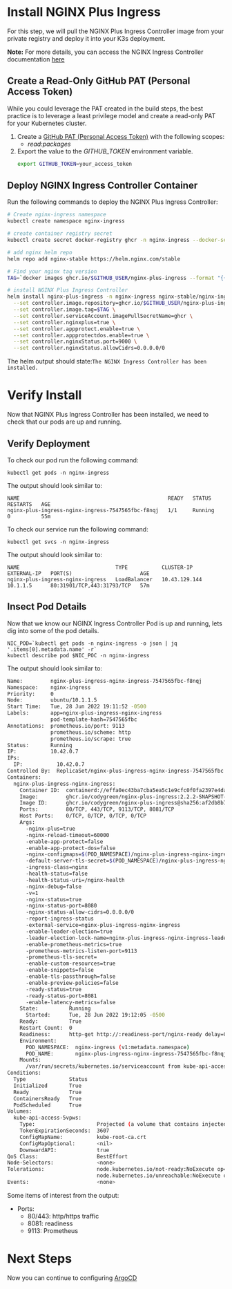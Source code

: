 # Install NGINX Plus Ingress
For this step, we will pull the NGINX Plus Ingress Controller image from your private registry and deploy it into your K3s deployment.

**Note:** For more details, you can access the NGINX Ingress Controller documentation [here](https://docs.nginx.com/nginx-ingress-controller/installation/installation-with-helm/)


## Create a Read-Only GitHub PAT (Personal Access Token)
While you could leverage the PAT created in the build steps, the best practice is to leverage a least privilege model and create a read-only PAT for your Kubernetes cluster.

1. Create a [GitHub PAT (Personal Access Token)](https://docs.github.com/en/authentication/keeping-your-account-and-data-secure/creating-a-personal-access-token) with the following scopes:
    - *read:packages*
1. Export the value to the *GITHUB_TOKEN* environment variable.
    ```bash
    export GITHUB_TOKEN=your_access_token
    ```

## Deploy NGINX Ingress Controller Container
Run the following commands to deploy the NGINX Plus Ingress Controller:

```bash
# Create nginx-ingress namespace
kubectl create namespace nginx-ingress

# create container registry secret
kubectl create secret docker-registry ghcr -n nginx-ingress --docker-server=ghcr.io --docker-username=${GITHUB_USER} --docker-password=${GITHUB_TOKEN}

# add nginx helm repo
helm repo add nginx-stable https://helm.nginx.com/stable

# Find your nginx tag version
TAG=`docker images ghcr.io/$GITHUB_USER/nginx-plus-ingress --format "{{.Tag}}"`

# install NGINX Plus Ingress Controller
helm install nginx-plus-ingress -n nginx-ingress nginx-stable/nginx-ingress \
  --set controller.image.repository=ghcr.io/$GITHUB_USER/nginx-plus-ingress \
  --set controller.image.tag=$TAG \
  --set controller.serviceAccount.imagePullSecretName=ghcr \
  --set controller.nginxplus=true \
  --set controller.appprotect.enable=true \
  --set controller.appprotectdos.enable=true \
  --set controller.nginxStatus.port=9000 \
  --set controller.nginxStatus.allowCidrs=0.0.0.0/0
```

The helm output should state:`The NGINX Ingress Controller has been installed.`

# Verify Install
Now that NGINX Plus Ingress Controller has been installed, we need to check that our pods are up and running.

## Verify Deployment

To check our pod run the following command:
```shell
kubectl get pods -n nginx-ingress
```
The output should look similar to:
```shell
NAME                                                READY   STATUS    RESTARTS   AGE
nginx-plus-ingress-nginx-ingress-7547565fbc-f8nqj   1/1     Running   0          55m
```

To check our service run the following command:
```shell
kubectl get svcs -n nginx-ingress
```
The output should look similar to:
```shell
NAME                               TYPE           CLUSTER-IP      EXTERNAL-IP   PORT(S)                      AGE
nginx-plus-ingress-nginx-ingress   LoadBalancer   10.43.129.144   10.1.1.5      80:31901/TCP,443:31793/TCP   57m
```

## Insect Pod Details
Now that we know our NGINX Ingress Controller Pod is up and running, lets dig into some of the pod details.

```shell
NIC_POD=`kubectl get pods -n nginx-ingress -o json | jq '.items[0].metadata.name' -r`
kubectl describe pod $NIC_POC -n nginx-ingress
```

The output should look similar to:
```bash
Name:         nginx-plus-ingress-nginx-ingress-7547565fbc-f8nqj
Namespace:    nginx-ingress
Priority:     0
Node:         ubuntu/10.1.1.5
Start Time:   Tue, 28 Jun 2022 19:11:52 -0500
Labels:       app=nginx-plus-ingress-nginx-ingress
              pod-template-hash=7547565fbc
Annotations:  prometheus.io/port: 9113
              prometheus.io/scheme: http
              prometheus.io/scrape: true
Status:       Running
IP:           10.42.0.7
IPs:
  IP:           10.42.0.7
Controlled By:  ReplicaSet/nginx-plus-ingress-nginx-ingress-7547565fbc
Containers:
  nginx-plus-ingress-nginx-ingress:
    Container ID:  containerd://effa0ec43ba7cba5ea5c1e9cfc0f0fa2397e4dacc5b6a602200597b5520ecd19
    Image:         ghcr.io/codygreen/nginx-plus-ingress:2.2.2-SNAPSHOT-a88b7fe
    Image ID:      ghcr.io/codygreen/nginx-plus-ingress@sha256:af2db8b7fa32a2b021ea6e2a453bca4c05f6a1897dd1c3c82fbee42d9a49c0b8
    Ports:         80/TCP, 443/TCP, 9113/TCP, 8081/TCP
    Host Ports:    0/TCP, 0/TCP, 0/TCP, 0/TCP
    Args:
      -nginx-plus=true
      -nginx-reload-timeout=60000
      -enable-app-protect=false
      -enable-app-protect-dos=false
      -nginx-configmaps=$(POD_NAMESPACE)/nginx-plus-ingress-nginx-ingress
      -default-server-tls-secret=$(POD_NAMESPACE)/nginx-plus-ingress-nginx-ingress-default-server-tls
      -ingress-class=nginx
      -health-status=false
      -health-status-uri=/nginx-health
      -nginx-debug=false
      -v=1
      -nginx-status=true
      -nginx-status-port=8080
      -nginx-status-allow-cidrs=0.0.0.0/0
      -report-ingress-status
      -external-service=nginx-plus-ingress-nginx-ingress
      -enable-leader-election=true
      -leader-election-lock-name=nginx-plus-ingress-nginx-ingress-leader-election
      -enable-prometheus-metrics=true
      -prometheus-metrics-listen-port=9113
      -prometheus-tls-secret=
      -enable-custom-resources=true
      -enable-snippets=false
      -enable-tls-passthrough=false
      -enable-preview-policies=false
      -ready-status=true
      -ready-status-port=8081
      -enable-latency-metrics=false
    State:          Running
      Started:      Tue, 28 Jun 2022 19:12:05 -0500
    Ready:          True
    Restart Count:  0
    Readiness:      http-get http://:readiness-port/nginx-ready delay=0s timeout=1s period=1s #success=1 #failure=3
    Environment:
      POD_NAMESPACE:  nginx-ingress (v1:metadata.namespace)
      POD_NAME:       nginx-plus-ingress-nginx-ingress-7547565fbc-f8nqj (v1:metadata.name)
    Mounts:
      /var/run/secrets/kubernetes.io/serviceaccount from kube-api-access-5vpws (ro)
Conditions:
  Type              Status
  Initialized       True
  Ready             True
  ContainersReady   True
  PodScheduled      True
Volumes:
  kube-api-access-5vpws:
    Type:                    Projected (a volume that contains injected data from multiple sources)
    TokenExpirationSeconds:  3607
    ConfigMapName:           kube-root-ca.crt
    ConfigMapOptional:       <nil>
    DownwardAPI:             true
QoS Class:                   BestEffort
Node-Selectors:              <none>
Tolerations:                 node.kubernetes.io/not-ready:NoExecute op=Exists for 300s
                             node.kubernetes.io/unreachable:NoExecute op=Exists for 300s
Events:                      <none>
```

Some items of interest from the output:
- Ports:
    - 80/443: http/https traffic
    - 8081: readiness 
    - 9113: Prometheus

# Next Steps
Now you can continue to configuring [ArgoCD](argocd.md)